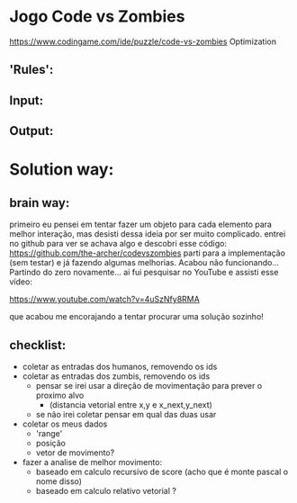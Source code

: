# Jogo Code vs Zombies
https://www.codingame.com/ide/puzzle/code-vs-zombies
Optimization

## 'Rules':

## Input:

## Output:

# Solution way:
## brain way:

primeiro eu pensei em tentar fazer um objeto para cada elemento para melhor interação, mas desisti dessa ideia por ser muito complicado.
entrei no github para ver se achava algo e descobri esse código:
https://github.com/the-archer/codevszombies
parti para a implementação (sem testar) e já fazendo algumas melhorias.
Acabou não funcionando...
Partindo do zero novamente...
ai fui pesquisar no YouTube e assisti esse vídeo:

https://www.youtube.com/watch?v=4uSzNfy8RMA

que acabou me encorajando a tentar procurar uma solução sozinho!

## checklist:
- coletar as entradas dos humanos, removendo os ids
- coletar as entradas dos zumbis, removendo os ids
  - pensar se irei usar a direção de movimentação para prever o proximo alvo
    - (distancia vetorial entre x,y e x_next,y_next)
  - se não irei coletar pensar em qual das duas usar
- coletar os meus dados
  - 'range'
  - posição
  - vetor de movimento?
- fazer a analise de melhor movimento:
  - baseado em calculo recursivo de score (acho que é monte pascal o nome disso)
  - baseado em calculo relativo vetorial ?